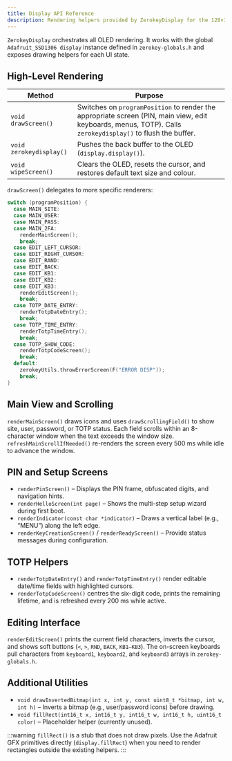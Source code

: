 ```yaml
---
title: Display API Reference
description: Rendering helpers provided by ZerokeyDisplay for the 128×32 OLED UI.
---
```


`ZerokeyDisplay` orchestrates all OLED rendering. It works with the global `Adafruit_SSD1306 display` instance defined in `zerokey-globals.h` and exposes drawing helpers for each UI state.

## High-Level Rendering

| Method | Purpose |
|--------|---------|
| `void drawScreen()` | Switches on `programPosition` to render the appropriate screen (PIN, main view, edit keyboards, menus, TOTP). Calls `zerokeydisplay()` to flush the buffer. |
| `void zerokeydisplay()` | Pushes the back buffer to the OLED (`display.display()`). |
| `void wipeScreen()` | Clears the OLED, resets the cursor, and restores default text size and colour. |

`drawScreen()` delegates to more specific renderers:

```cpp title="zerokey-display.cpp::ZerokeyDisplay::drawScreen"
switch (programPosition) {
  case MAIN_SITE:
  case MAIN_USER:
  case MAIN_PASS:
  case MAIN_2FA:
    renderMainScreen();
    break;
  case EDIT_LEFT_CURSOR:
  case EDIT_RIGHT_CURSOR:
  case EDIT_RAND:
  case EDIT_BACK:
  case EDIT_KB1:
  case EDIT_KB2:
  case EDIT_KB3:
    renderEditScreen();
    break;
  case TOTP_DATE_ENTRY:
    renderTotpDateEntry();
    break;
  case TOTP_TIME_ENTRY:
    renderTotpTimeEntry();
    break;
  case TOTP_SHOW_CODE:
    renderTotpCodeScreen();
    break;
  default:
    zerokeyUtils.throwErrorScreen(F("ERROR DISP"));
    break;
}
```

## Main View and Scrolling

`renderMainScreen()` draws icons and uses `drawScrollingField()` to show site, user, password, or TOTP status. Each field scrolls within an 8-character window when the text exceeds the window size. `refreshMainScrollIfNeeded()` re-renders the screen every 500 ms while idle to advance the window.

## PIN and Setup Screens

- `renderPinScreen()` – Displays the PIN frame, obfuscated digits, and navigation hints.
- `renderHelloScreen(int page)` – Shows the multi-step setup wizard during first boot.
- `renderIndicator(const char *indicator)` – Draws a vertical label (e.g., “MENU”) along the left edge.
- `renderKeyCreationScreen()` / `renderReadyScreen()` – Provide status messages during configuration.

## TOTP Helpers

- `renderTotpDateEntry()` and `renderTotpTimeEntry()` render editable date/time fields with highlighted cursors.
- `renderTotpCodeScreen()` centres the six-digit code, prints the remaining lifetime, and is refreshed every 200 ms while active.

## Editing Interface

`renderEditScreen()` prints the current field characters, inverts the cursor, and shows soft buttons (`<`, `>`, `RND`, `BACK`, `KB1–KB3`). The on-screen keyboards pull characters from `keyboard1`, `keyboard2`, and `keyboard3` arrays in `zerokey-globals.h`.

## Additional Utilities

- `void drawInvertedBitmap(int x, int y, const uint8_t *bitmap, int w, int h)` – Inverts a bitmap (e.g., user/password icons) before drawing.
- `void fillRect(int16_t x, int16_t y, int16_t w, int16_t h, uint16_t color)` – Placeholder helper (currently unused).

:::warning
`fillRect()` is a stub that does not draw pixels. Use the Adafruit GFX primitives directly (`display.fillRect`) when you need to render rectangles outside the existing helpers.
:::
